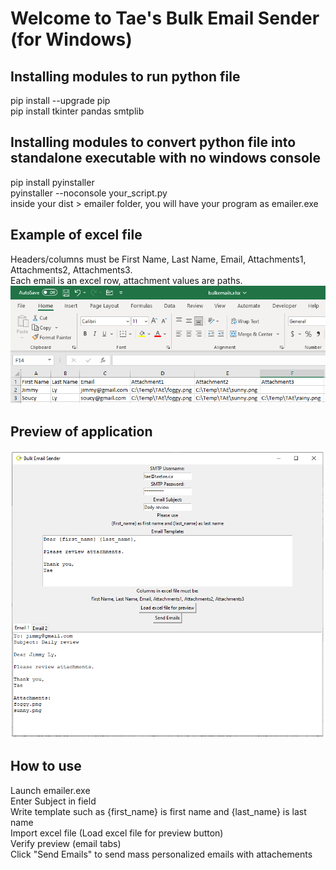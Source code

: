 Welcome to Tae's Bulk Email Sender (for Windows)  
================================================

## Installing modules to run python file  
pip install --upgrade pip  
pip install tkinter pandas smtplib   

## Installing modules to convert python file into standalone executable with no windows console  
pip install pyinstaller  
pyinstaller --noconsole your_script.py  
inside your dist > emailer folder, you will have your program as emailer.exe

## Example of excel file  
Headers/columns must be First Name, Last Name, Email, Attachments1, Attachments2, Attachments3.  
Each email is an excel row, attachment values are paths.  
![preview](https://github.com/teatae/BulkEmailSender/blob/main/excel.png?raw=true)  

## Preview of application  
![preview](https://github.com/teatae/BulkEmailSender/blob/main/preview.png?raw=true)  

## How to use  
Launch emailer.exe  
Enter Subject in field  
Write template such as {first_name} is first name and {last_name} is last name  
Import excel file (Load excel file for preview button)  
Verify preview (email tabs)  
Click "Send Emails" to send mass personalized emails with attachements  
